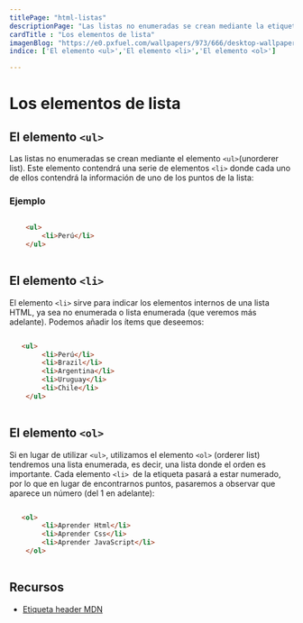 ```yaml
---
titlePage: "html-listas"
descriptionPage: "Las listas no enumeradas se crean mediante la etiqueta contenedora <ul> (unorderer list). Esta etiqueta contendrá una serie de elementos <li> donde cada uno de ellos contendrá la información de uno de los puntos de la lista:"
cardTitle : "Los elementos de lista"
imagenBlog: "https://e0.pxfuel.com/wallpapers/973/666/desktop-wallpaper-html-5.jpg"
indice: ['El elemento <ul>','El elemento <li>','El elemento <ol>']

---
```


# Los elementos de lista

## El elemento `<ul>`

Las listas no enumeradas se crean mediante el elemento `<ul>`(unorderer list). Este elemento contendrá una serie de elementos `<li>` donde cada uno de ellos contendrá la información de uno de los puntos de la lista:

### Ejemplo

```html

    <ul>
        <li>Perú</li>
    </ul>
    
```

## El elemento `<li>`

El elemento `<li>` sirve para indicar los elementos internos de una lista HTML, ya sea no enumerada o lista enumerada (que veremos más adelante). Podemos añadir los ítems que deseemos:

```html

   <ul>
        <li>Perú</li>
        <li>Brazil</li>
        <li>Argentina</li>
        <li>Uruguay</li>
        <li>Chile</li>
    </ul>
    
```

## El elemento `<ol>`

Si en lugar de utilizar `<ul>`, utilizamos el elemento `<ol>` (orderer list) tendremos una lista enumerada, es decir, una lista donde el orden es importante. Cada elemento `<li> `de la etiqueta pasará a estar numerado, por lo que en lugar de encontrarnos puntos, pasaremos a observar que aparece un número (del 1 en adelante):

```html

   <ol>
        <li>Aprender Html</li>
        <li>Aprender Css</li>
        <li>Aprender JavaScript</li>
    </ol>
    
```

## Recursos

- [Etiqueta header MDN](https://developer.mozilla.org/es/docs/Web/HTML/Element/header)

